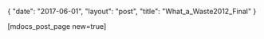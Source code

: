 {
   "date": "2017-06-01",
   "layout": "post",
   "title": "What_a_Waste2012_Final"
}

[mdocs_post_page new=true]